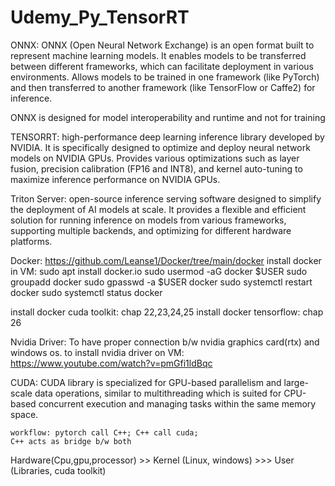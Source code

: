 # Udemy_Py_TensorRT

ONNX: ONNX (Open Neural Network Exchange) is an open format built to represent machine learning models. It enables models to be transferred between different frameworks, which can facilitate deployment in various environments. Allows models to be trained in one framework (like PyTorch) and then transferred to another framework (like TensorFlow or Caffe2) for inference.

ONNX is designed for model interoperability and runtime and not for training

TENSORRT: high-performance deep learning inference library developed by NVIDIA. It is specifically designed to optimize and deploy neural network models on NVIDIA GPUs. Provides various optimizations such as layer fusion, precision calibration (FP16 and INT8), and kernel auto-tuning to maximize inference performance on NVIDIA GPUs.

Triton Server: open-source inference serving software designed to simplify the deployment of AI models at scale. It provides a flexible and efficient solution for running inference on models from various frameworks, supporting multiple backends, and optimizing for different hardware platforms.

Docker: https://github.com/Leanse1/Docker/tree/main/docker
install docker in VM: sudo apt install docker.io
                      sudo usermod -aG docker $USER
                      sudo groupadd docker
                      sudo gpasswd -a $USER docker
                      sudo systemctl restart docker
                      sudo systemctl status docker

install docker cuda toolkit: chap 22,23,24,25
install docker tensorflow: chap 26

Nvidia Driver: To have proper connection b/w nvidia graphics card(rtx) and windows os.
to install nvidia driver on VM: https://www.youtube.com/watch?v=pmGfi1ldBqc

CUDA:  CUDA library is specialized for GPU-based parallelism and large-scale data operations, 
    similar to multithreading which is suited for CPU-based concurrent execution and managing tasks within the same memory space.

    workflow: pytorch call C++; C++ call cuda;
    C++ acts as bridge b/w both

Hardware(Cpu,gpu,processor) >> Kernel (Linux, windows) >>> User (Libraries, cuda toolkit) 
